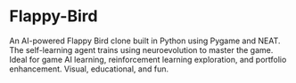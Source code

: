 # Flappy-Bird
An AI-powered Flappy Bird clone built in Python using Pygame and NEAT. The self-learning agent trains using neuroevolution to master the game. Ideal for game AI learning, reinforcement learning exploration, and portfolio enhancement. Visual, educational, and fun.
